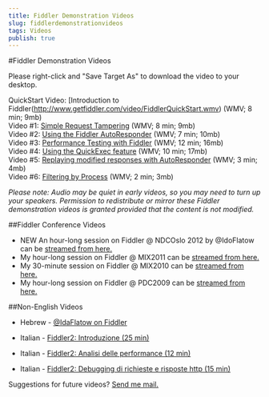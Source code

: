 ```yaml
---
title: Fiddler Demonstration Videos
slug: fiddlerdemonstrationvideos
tags: Videos
publish: true
---
```


<!-- http://www.fiddler2.com/fiddler/help/video/ -->

#Fiddler Demonstration Videos

Please right-click and "Save Target As" to download the video to your desktop.

QuickStart Video: [Introduction to Fiddler(http://www.getfiddler.com/video/FiddlerQuickStart.wmv) (WMV; 8 min; 9mb)  
Video #1: [Simple Request Tampering](http://www.getfiddler.com/video/FiddlerSimpleTampering.wmv) (WMV; 8 min; 9mb)  
Video #2: [Using the Fiddler AutoResponder](http://www.fiddler2.com/fiddler/help/video/FiddlerAutoResponder.wmv) (WMV; 7 min; 10mb)  
Video #3: [Performance Testing with Fiddler](http://www.getfiddler.com/video/FiddlerPerf.wmv) (WMV; 12 min; 16mb)  
Video #4: [Using the QuickExec feature](http://www.fiddler2.com/fiddler/help/video/FiddlerQuickExec.wmv) (WMV; 10 min; 17mb)  
Video #5: [Replaying modified responses with AutoResponder](http://www.fiddler2.com/fiddler/help/video/AutoResponderReplay.wmv) (WMV; 3 min; 4mb)  
Video #6: [Filtering by Process](http://www.fiddler2.com/fiddler/help/video/FiddlerProcessFilter.wmv) (WMV; 2 min; 3mb)  

*Please note: Audio may be quiet in early videos, so you may need to turn up your speakers. Permission to redistribute or mirror these Fiddler demonstration videos is granted provided that the content is not modified.*


##Fiddler Conference Videos
* NEW An hour-long session on Fiddler @ NDCOslo 2012 by @IdoFlatow can be [streamed from here.](http://vimeo.com/43659037)
* My hour-long session on Fiddler @ MIX2011 can be [streamed from here.](http://channel9.msdn.com/Events/MIX/MIX11/HTM08)
* My 30-minute session on Fiddler @ MIX2010 can be [streamed from here.](http://channel9.msdn.com/Events/MIX/MIX11/HTM08)
* My hour-long session on Fiddler @ PDC2009 can be [streamed from here.](http://microsoftpdc.com/Sessions/CL25)
 

##Non-English Videos
* Hebrew - [@IdaFlatow on Fiddler](http://scc.sela.co.il/SCC/Pages/ShowLecture/ShowLecture.aspx?lectureId=642)

* Italian - [Fiddler2: Introduzione (25 min)](http://www.microsoft.com/italy/beit/Msdn.aspx?video=cc26ce0a-98e9-425b-9b1a-38d57bd46b42)

* Italian - [Fiddler2:  Analisi delle performance (12 min)](http://www.microsoft.com/italy/beit/Msdn.aspx?video=b5ee6b26-9e42-4fa1-9685-c812eb248f75)

* Italian - [Fiddler2:  Debugging di richieste e risposte http (15 min)](http://www.microsoft.com/italy/beit/Msdn.aspx?video=88bae63c-7d94-4960-b698-1e92ea5e917c)




Suggestions for future videos?  [Send me mail.](e_lawrence@hotmail.com)
